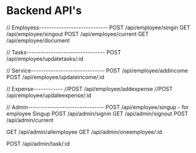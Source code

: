 <h1>Backend API's</h1>

// Employess----------------------------
POST /api/employee/singin
GET /api/employee/singout
POST /api/employee/current
GET /api/employee/document

// Tasks--------------------------------
POST /api/employee/updatetasks/:id

// Service------------------------------
POST /api/employee/addincome
POST /api/employee/updateincome/:id

// Expense------------
//POST /api/employee/addexpense
//POST /api/employee/updateexpense/:id

// Admin-------------------------------
POST /api/employee/singup - for employee Singup
POST /api/admin/signin
GET /api/admin/signout
POST /api/admin/current

GET /api/admin/allemployee
GET /api/admin/oneemployee/:id

POST /api/admin/task/:id
